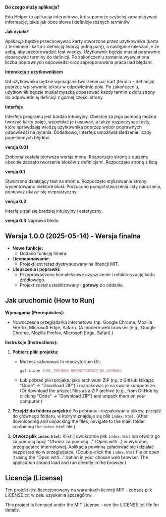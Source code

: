 **Do czego służy aplikacja?**

Edu Helper to aplikacja internetowa, która pomoże szybciej zapamiętywać informacje, takie jak obce słowa i definicje różnych terminów.


**Jak działa?**

Aplikacja będzie przechowywać karty stworzone przez użytkownika (karta z terminem i karta z definicją tworzą jedną parę), a następnie mieszać je ze sobą, aby przeprowadzić test wiedzy. Użytkownik będzie musiał poprawnie dopasować terminy do definicji. Po zakończeniu zostanie wyświetlona liczba poprawnych odpowiedzi oraz zaproponowana praca nad błędami.


**Interakcja z użytkownikiem**

Od użytkownika będzie wymagane tworzenie par kart (termin – definicja) poprzez wpisywanie tekstu w odpowiednie pola. Po zakończeniu, użytkownik będzie musiał myszką dopasować każdy termin z dołu strony do odpowiedniej definicji z gornej części strony.


**Interfejs**

Interfejs programu jest bardzo intuicyjny. Obecnie za jego pomocą można tworzyć karty pojęć, wypełniać je i usuwać, a także rozpoczynać testy, które sprawdzają wiedzę użytkownika poprzez wybór poprawnych odpowiedzi na pytania. Dodatkowo, interfejs umożliwia śledzenie liczby popełnionych błędów.

**versja 0.01**

Zrobiona została pierwsza wersja menu. Rozpoczęto stronę z quizem: obecnie zaczęto tworzenie bloków z definicjami. Rozpoczęto stronę z listą.


**versja 0.1**

Stworzono działający test na stronie. Rozpoczęto stylizowanie strony: wycentrowano niektóre bloki. Porzucono pomysł stworzenia listy nauczania, ponieważ okazał się niepraktyczny.


**versja 0.2**

Interfejs stał się bardziej intuicyjny i estetyczny.


**versja 0.3**
Naprawa błedu



## Wersja 1.0.0 (2025-05-14) - Wersja finalna

* **Nowe funkcje:**
    * Dodano funkcję timera.
* **Licencjonowanie:**
    * Projekt jest teraz dystrybuowany na licencji MIT.
* **Ulepszenia i poprawki:**
    * Przeprowadzono kompleksowe czyszczenie i refaktoryzację kodu źródłowego.
    * Projekt został ustabilizowany i **gotowy** do oddania.



## Jak uruchomić (How to Run)

**Wymagania (Prerequisites):**

* Nowoczesna przeglądarka internetowa (np. Google Chrome, Mozilla Firefox, Microsoft Edge, Safari).
  (A modern web browser (e.g., Google Chrome, Mozilla Firefox, Microsoft Edge, Safari).)

**Instrukcje (Instructions):**

1.  **Pobierz pliki projektu:**
    * Możesz sklonować to repozytorium Git:
        ```bash
        git clone [URL_TWOJEGO_REPOZYTORIUM_NA_GITHUB]
        ```
    * Lub pobrać pliki projektu jako archiwum ZIP (np. z GitHub klikając "Code" -> "Download ZIP") i rozpakować je na swoim komputerze.
        (Or download the project files as a ZIP archive (e.g., from GitHub by clicking "Code" -> "Download ZIP") and unpack them on your computer.)

2.  **Przejdź do folderu projektu:**
    Po pobraniu i rozpakowaniu plików, przejdź do głównego folderu, w którym znajduje się plik `index.html`.
    (After downloading and unpacking the files, navigate to the main folder containing the `index.html` file.)

3.  **Otwórz plik `index.html`:**
    Kliknij dwukrotnie plik `index.html` lub otwórz go za pomocą opcji "Otwórz za pomocą..." (Open with...) w wybranej przeglądarce internetowej. Aplikacja powinna załadować się i działać bezpośrednio w przeglądarce.
    (Double-click the `index.html` file or open it using the "Open with..." option in your chosen web browser. The application should load and run directly in the browser.)





## Licencja (License)

Ten projekt jest licencjonowany na warunkach licencji MIT - zobacz plik LICENSE.txt w celu uzyskania szczegółów.

This project is licensed under the MIT License - see the LICENSE.txt file for details.

